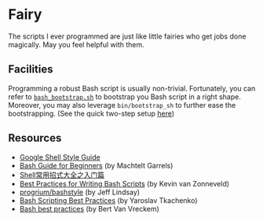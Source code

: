 # Fairy #

The scripts I ever programmed are just like little fairies who get jobs done magically. May you feel helpful with them. 

## Facilities ##

Programming a robust Bash script is usually non-trivial. Fortunately, you can refer to [`bash_bootstrap.sh`](_template/bash_bootstrap.sh) to bootstrap you Bash script in a right shape. Moreover, you may also leverage `bin/bootstrap_sh` to further ease the bootstrapping. (See the quick two-step setup [here](bin/README.md))

## Resources ##

- [Google Shell Style Guide](https://google.github.io/styleguide/shell.xml)
- [Bash Guide for Beginners](https://www.tldp.org/LDP/Bash-Beginners-Guide/html/index.html) (by Machtelt Garrels)
- [Shell常用招式大全之入门篇](https://segmentfault.com/a/1190000002924882)
- [Best Practices for Writing Bash Scripts](https://kvz.io/blog/2013/11/21/bash-best-practices/) (by Kevin van Zonneveld)
- [progrium/bashstyle](https://github.com/progrium/bashstyle) (by Jeff Lindsay)
- [Bash Scripting Best Practices](https://sap1ens.com/blog/2017/07/01/bash-scripting-best-practices/) (by Yaroslav Tkachenko)
- [Bash best practices](https://bertvv.github.io/cheat-sheets/Bash.html) (by Bert Van Vreckem)
